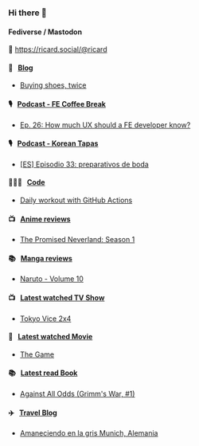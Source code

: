 ### Hi there 👋

#### Fediverse / Mastodon

🐘 https://ricard.social/@ricard

#### 📝 &nbsp;&nbsp;[Blog](https://ricard.blog)

- [Buying shoes, twice](https://ricard.blog/personal/buying-shoes-twice/)

#### 🎙 &nbsp;&nbsp;[Podcast - FE Coffee Break](https://frontendcoffeebreak.transistor.fm/)

- [Ep. 26: How much UX should a FE developer know?](https://share.transistor.fm/s/9c77ad38)

#### 🎙 &nbsp;&nbsp;[Podcast - Korean Tapas](https://koreantapas.show/)

- [[ES] Episodio 33: preparativos de boda](https://podcasters.spotify.com/pod/show/korean-tapas/episodes/ES-Episodio-33-preparativos-de-boda-e2eo1gg)

#### 👨🏻‍💻 &nbsp;&nbsp;[Code](https://ricard.dev)

- [Daily workout with GitHub Actions](https://ricard.dev/daily-workout-with-github-actions/)

#### 📺 &nbsp;&nbsp;[Anime reviews](https://anime.ricard.blog)

- [The Promised Neverland: Season 1](https://anime.ricard.blog/reviews/the-promised-neverland-season-1/)

#### 📚 &nbsp;&nbsp;[Manga reviews](https://anime.ricard.blog)

- [Naruto - Volume 10](https://manga.ricard.blog/reviews/naruto/volume/10/)

#### 📺 &nbsp;&nbsp;[Latest watched TV Show](https://quicoto.github.io/reviews/tv-shows)

- [Tokyo Vice 2x4](https://quicoto.github.io/reviews/tv-shows/tokyo-vice/2x4)

#### 🍿 &nbsp;&nbsp;[Latest watched Movie](https://quicoto.github.io/reviews/movies/)

- [The Game](https://quicoto.github.io/reviews/movies/the-game/)

#### 📚 &nbsp;&nbsp;[Latest read Book](https://ricard.blog/books/)

- [Against All Odds (Grimm&#39;s War, #1)](https://www.goodreads.com/review/show/5365007809?utm_medium=api&amp;utm_source=rss)

#### ✈️ &nbsp;&nbsp;[Travel Blog](https://www.quicoto.com/)

- [Amaneciendo en la gris Munich, Alemania](https://www.quicoto.com/amaneciendo-en-la-gris-munich-alemania/)
